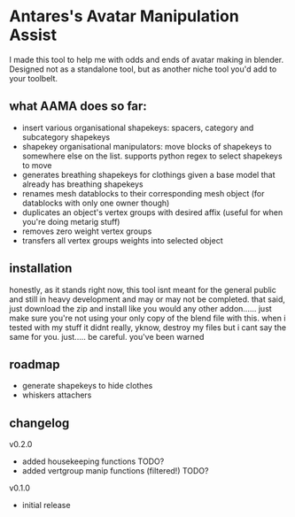 # Antares's Avatar Manipulation Assist

I made this tool to help me with odds and ends of avatar making in blender. Designed not as a standalone tool, but as another niche tool you'd add to your toolbelt.

## what AAMA does so far:
 - insert various organisational shapekeys: spacers, category and subcategory shapekeys
 - shapekey organisational manipulators: move blocks of shapekeys to somewhere else on the list. supports python regex to select shapekeys to move
 - generates breathing shapekeys for clothings given a base model that already has breathing shapekeys
 - renames mesh datablocks to their corresponding mesh object (for datablocks with only one owner though)
 - duplicates an object's vertex groups with desired affix (useful for when you're doing metarig stuff)
 - removes zero weight vertex groups
 - transfers all vertex groups weights into selected object

## installation
honestly, as it stands right now, this tool isnt meant for the general public and still in heavy development and may or may not be completed. that said, just download the zip and install like you would any other addon...... just make sure you're not using your only copy of the blend file with this. when i tested with my stuff it didnt really, yknow, destroy my files but i cant say the same for you. just..... be careful. you've been warned

## roadmap
 - generate shapekeys to hide clothes
 - whiskers attachers

 ## changelog

 v0.2.0
 - added housekeeping functions TODO?
 - added vertgroup manip functions (filtered!) TODO?

 v0.1.0
 - initial release